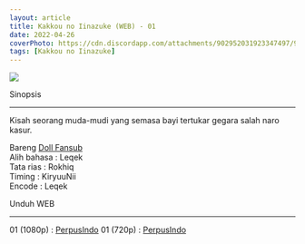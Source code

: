 ```yaml
---
layout: article
title: Kakkou no Iinazuke (WEB) - 01
date: 2022-04-26
coverPhoto: https://cdn.discordapp.com/attachments/902952031923347497/968498701163175967/unknown.png
tags: [Kakkou no Iinazuke]
---
```


![](https://cdn.discordapp.com/attachments/902952031923347497/968498701163175967/unknown.png)

Sinopsis

---
Kisah seorang muda-mudi yang semasa bayi tertukar gegara salah naro kasur.

Bareng [Doll Fansub](https://www.perpusindo.info/user/Leqek)
<br>
Alih bahasa : Leqek
<br>
Tata rias : Rokhiq
<br>
Timing : KiryuuNii
<br>
Encode : Leqek

Unduh WEB

---
01 (1080p) : [PerpusIndo](https://www.perpusindo.info/berkas/WmksqmUE)
01 (720p) : [PerpusIndo](https://www.perpusindo.info/berkas/9QYlFDEA)
